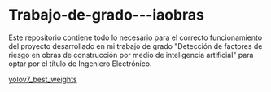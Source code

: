 # Trabajo-de-grado---iaobras
Este repositorio contiene todo lo necesario para el correcto funcionamiento del proyecto desarrollado en mi trabajo de grado "Detección de factores de riesgo en obras de construcción por medio de inteligencia artificial" para optar por el título de Ingeniero Electrónico.

[yolov7_best_weights](https://drive.google.com/drive/folders/1E7H8OOU8wHZciFfbfCve8SjCha2ivS07?usp=sharing)
